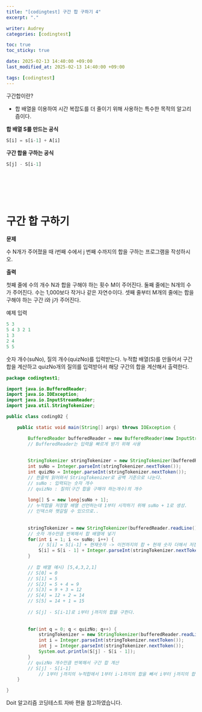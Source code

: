 ```yaml
---
title: "[codingtest] 구간 합 구하기 4"
excerpt: "."

writer: Audrey
categories: [codingtest]

toc: true
toc_sticky: true

date: 2025-02-13 14:40:00 +09:00
last_modified_at: 2025-02-13 14:40:00 +09:00

tags: [codingtest]
---
```


구간합이란?

- 합 배열을 이용하여 시간 복잡도를 더 줄이기 위해 사용하는 특수한 목적의 알고리즘이다.

**합 배열 S를 만드는 공식**

```sql
S[i] = s[i-1] + A[i]
```

**구간 합을 구하는 공식**

```sql
S[j] - S[i-1]
```  

<br>
<br>
<br>
<br>

# 구간 합 구하기

**문제**

수 N개가 주어졌을 때 i번째 수에서 j 번째 수까지의 합을 구하는 프로그램을 작성하시오.

**출력**

첫째 줄에 수의 개수 N과 합을 구해야 하는 횟수 M이 주어진다. 둘째 줄에는 N개의 수가 주어진다. 수는 1,000보다 작거나 같은 자연수이다. 셋째 줄부터 M개의 줄에는 합을 구해야 하는 구간 i와 j가 주어진다.

예제 입력

```java
5 3
5 4 3 2 1
1 3
2 4
5 5
```

숫자 개수(suNo), 질의 개수(quizNo)를 입력받는다. 누적합 배열(S)를 만들어서 구간 합을 계산하고 quizNo개의 질의를 입력받아서 해당 구간의 합을 계산해서 출력한다.

```java
package codingtest1;

import java.io.BufferedReader;
import java.io.IOException;
import java.io.InputStreamReader;
import java.util.StringTokenizer;

public class coding02 {

	public static void main(String[] args) throws IOException {

		BufferedReader bufferedReader = new BufferedReader(new InputStreamReader(System.in));
		// BufferedReader는 입력을 빠르게 받기 위해 사용
		
		
		StringTokenizer stringTokenizer = new StringTokenizer(bufferedReader.readLine());
		int suNo = Integer.parseInt(stringTokenizer.nextToken());
		int quizNo = Integer.parseInt(stringTokenizer.nextToken());
		// 한줄씩 읽어와서 StringTokenizer로 공백 기준으로 나눈다.
		// suNo : 입력되는 숫자 개수
		// quizNo : 질의(구간 합을 구해야 하는개수)의 개수
		
		long[] S = new long[suNo + 1];
		// 누적합을 저장할 배열 선언하는데 1부터 시작하기 위해 suNo + 1로 생성.
		// 인덱스와 헷갈릴 수 있으므로..
		
		
		stringTokenizer = new StringTokenizer(bufferedReader.readLine()); // 두번째줄 읽기
		// 숫자 개수만큼 반복해서 합 배열에 넣기
		for(int i = 1; i <= suNo; i++) {
			// S[i] = S[i-1] + 현재숫자 -> 이전까지의 합 + 현재 숫자 더해서 저장한다.
			S[i] = S[i - 1] + Integer.parseInt(stringTokenizer.nextToken());
		}
		
		// 합 배열 예시) [5,4,3,2,1]
		// S[0] = 0
		// S[1] = 5
		// S[2] = 5 + 4 = 9
		// S[3] = 9 + 3 = 12
		// S[4] = 12 + 2 = 14
		// S[5] = 14 + 1 = 15
		
		// S[j] - S[i-1]로 i부터 j까지의 합을 구한다.
		
		
		for(int q = 0; q < quizNo; q++) {
			stringTokenizer = new StringTokenizer(bufferedReader.readLine()); // 세번째부터 줄 읽기
			int i = Integer.parseInt(stringTokenizer.nextToken());
			int j = Integer.parseInt(stringTokenizer.nextToken());
			System.out.println(S[j] - S[i - 1]);
		}
		// quizNo 개수만큼 반복해서 구간 합 계산
		// S[j] - S[i-1]
			// 1부터 j까지의 누적합에서 1부터 i-1까지의 합을 빼서 i부터 j까지의 합을 구한다.
	}

}

```



Doit 알고리즘 코딩테스트 자바 편을 참고하였습니다.
